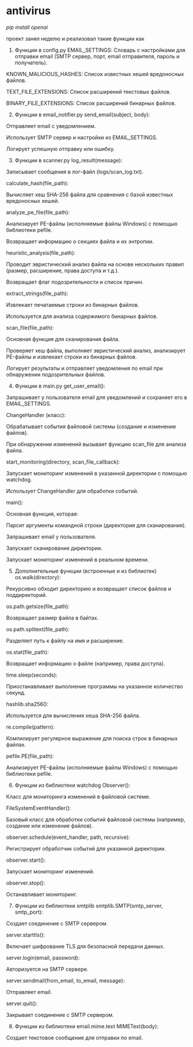 # antivirus

*pip install openai*

















проект занял неделю и реализовал такие функции как

1. Функции в config.py
EMAIL_SETTINGS: Словарь с настройками для отправки email (SMTP сервер, порт, email отправителя, пароль и получатель).

KNOWN_MALICIOUS_HASHES: Список известных хешей вредоносных файлов.

TEXT_FILE_EXTENSIONS: Список расширений текстовых файлов.

BINARY_FILE_EXTENSIONS: Список расширений бинарных файлов.

2. Функции в email_notifier.py
send_email(subject, body):

Отправляет email с уведомлением.

Использует SMTP сервер и настройки из EMAIL_SETTINGS.

Логирует успешную отправку или ошибку.

3. Функции в scanner.py
log_result(message):

Записывает сообщения в лог-файл (logs/scan_log.txt).

calculate_hash(file_path):

Вычисляет хеш SHA-256 файла для сравнения с базой известных вредоносных хешей.

analyze_pe_file(file_path):

Анализирует PE-файлы (исполняемые файлы Windows) с помощью библиотеки pefile.

Возвращает информацию о секциях файла и их энтропии.

heuristic_analysis(file_path):

Проводит эвристический анализ файла на основе нескольких правил (размер, расширение, права доступа и т.д.).

Возвращает флаг подозрительности и список причин.

extract_strings(file_path):

Извлекает печатаемые строки из бинарных файлов.

Используется для анализа содержимого бинарных файлов.

scan_file(file_path):

Основная функция для сканирования файла.

Проверяет хеш файла, выполняет эвристический анализ, анализирует PE-файлы и извлекает строки из бинарных файлов.

Логирует результаты и отправляет уведомления по email при обнаружении подозрительных файлов.

4. Функции в main.py
get_user_email():

Запрашивает у пользователя email для уведомлений и сохраняет его в EMAIL_SETTINGS.

ChangeHandler (класс):

Обрабатывает события файловой системы (создание и изменение файлов).

При обнаружении изменений вызывает функцию scan_file для анализа файла.

start_monitoring(directory, scan_file_callback):

Запускает мониторинг изменений в указанной директории с помощью watchdog.

Использует ChangeHandler для обработки событий.

main():

Основная функция, которая:

Парсит аргументы командной строки (директория для сканирования).

Запрашивает email у пользователя.

Запускает сканирование директории.

Запускает мониторинг изменений в реальном времени.

5. Дополнительные функции (встроенные и из библиотек)
os.walk(directory):

Рекурсивно обходит директорию и возвращает список файлов и поддиректорий.

os.path.getsize(file_path):

Возвращает размер файла в байтах.

os.path.splitext(file_path):

Разделяет путь к файлу на имя и расширение.

os.stat(file_path):

Возвращает информацию о файле (например, права доступа).

time.sleep(seconds):

Приостанавливает выполнение программы на указанное количество секунд.

hashlib.sha256():

Используется для вычисления хеша SHA-256 файла.

re.compile(pattern):

Компилирует регулярное выражение для поиска строк в бинарных файлах.

pefile.PE(file_path):

Анализирует PE-файлы (исполняемые файлы Windows) с помощью библиотеки pefile.

6. Функции из библиотеки watchdog
Observer():

Класс для мониторинга изменений в файловой системе.

FileSystemEventHandler():

Базовый класс для обработки событий файловой системы (например, создание или изменение файлов).

observer.schedule(event_handler, path, recursive):

Регистрирует обработчик событий для указанной директории.

observer.start():

Запускает мониторинг изменений.

observer.stop():

Останавливает мониторинг.

7. Функции из библиотеки smtplib
smtplib.SMTP(smtp_server, smtp_port):

Создает соединение с SMTP сервером.

server.starttls():

Включает шифрование TLS для безопасной передачи данных.

server.login(email, password):

Авторизуется на SMTP сервере.

server.sendmail(from_email, to_email, message):

Отправляет email.

server.quit():

Закрывает соединение с SMTP сервером.

8. Функции из библиотеки email.mime.text
MIMEText(body):

Создает текстовое сообщение для отправки по email.
